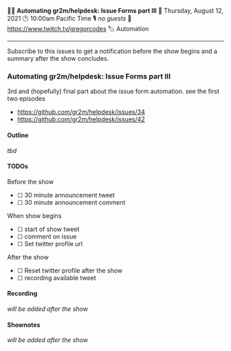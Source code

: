 💁🏻 **Automating gr2m/helpdesk: Issue Forms part III**
📅 Thursday, August 12, 2021
🕐 10:00am Pacific Time
🎙️ _no guests_
📍 https://www.twitch.tv/gregorcodes
🏷️ Automation

---

Subscribe to this issues to get a notification before the show begins and a summary after the show concludes.

### Automating gr2m/helpdesk: Issue Forms part III

3rd and (hopefully) final part about the issue form automation. see the first two episodes

- https://github.com/gr2m/helpdesk/issues/34
- https://github.com/gr2m/helpdesk/issues/42

#### Outline

_tbd_

#### TODOs

Before the show

- [ ] <!-- todo:announcement-tweet --> 30 minute announcement tweet
- [ ] <!-- todo:announcement-issue-comment --> 30 minute announcement comment

When show begins

- [ ] <!-- todo:start-tweet -->    start of show tweet
- [ ] <!-- todo:start-issue-comment --> comment on issue
- [ ] <!-- todo:twitter-profile-show-mode --> Set twitter profile url

After the show

- [ ] <!-- todo:twitter-profile-reset --> Reset twitter profile after the show
- [ ] <!-- todo:recording-tweet --> recording available tweet

<a name="recording"></a>

#### Recording

_will be added after the show_

<a name="shownotes"></a>

#### Shownotes

_will be added after the show_
